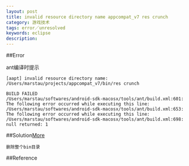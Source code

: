 ```yaml
---
layout: post
title: invalid resource directory name appcompat_v7 res crunch
category: 游戏技术
tags: error／unresolved
keywords: eclipse
description: 
---	
```



##Error

ant编译时提示

```
[aapt] invalid resource directory name: /Users/marstau/projects/appcompat_v7/bin/res crunch

BUILD FAILED
/Users/marstau/softwares/android-sdk-macosx/tools/ant/build.xml:601: The following error occurred while executing this line:
/Users/marstau/softwares/android-sdk-macosx/tools/ant/build.xml:653: The following error occurred while executing this line:
/Users/marstau/softwares/android-sdk-macosx/tools/ant/build.xml:698: null returned: 1
```


##Solution[More](https://stackoverflow.com/questions/19746319/how-to-solve-invalid-resource-directory-name-resource-crunch/22057171#22057171)

```
删除整个bin目录
```

##Reference